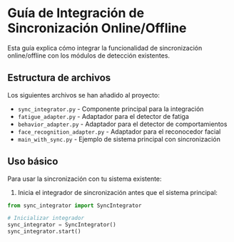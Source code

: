 # Guía de Integración de Sincronización Online/Offline

Esta guía explica cómo integrar la funcionalidad de sincronización online/offline con los módulos de detección existentes.

## Estructura de archivos

Los siguientes archivos se han añadido al proyecto:

- `sync_integrator.py` - Componente principal para la integración
- `fatigue_adapter.py` - Adaptador para el detector de fatiga
- `behavior_adapter.py` - Adaptador para el detector de comportamientos
- `face_recognition_adapter.py` - Adaptador para el reconocedor facial
- `main_with_sync.py` - Ejemplo de sistema principal con sincronización

## Uso básico

Para usar la sincronización con tu sistema existente:

1. Inicia el integrador de sincronización antes que el sistema principal:

```python
from sync_integrator import SyncIntegrator

# Inicializar integrador
sync_integrator = SyncIntegrator()
sync_integrator.start()